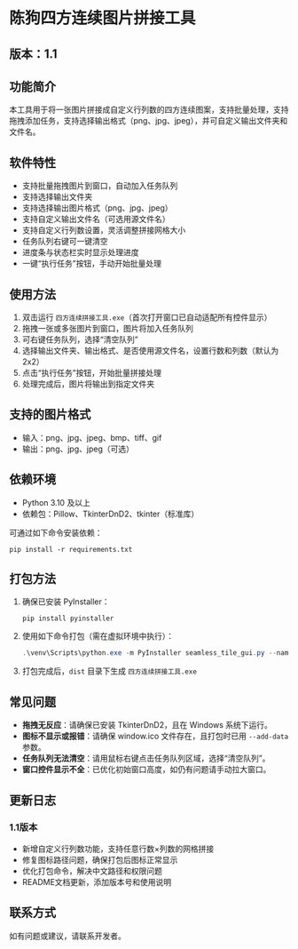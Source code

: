 # 陈狗四方连续图片拼接工具

## 版本：1.1

## 功能简介
本工具用于将一张图片拼接成自定义行列数的四方连续图案，支持批量处理，支持拖拽添加任务，支持选择输出格式（png、jpg、jpeg），并可自定义输出文件夹和文件名。

## 软件特性
- 支持批量拖拽图片到窗口，自动加入任务队列
- 支持选择输出文件夹
- 支持选择输出图片格式（png、jpg、jpeg）
- 支持自定义输出文件名（可选用源文件名）
- 支持自定义行列数设置，灵活调整拼接网格大小
- 任务队列右键可一键清空
- 进度条与状态栏实时显示处理进度
- 一键“执行任务”按钮，手动开始批量处理

## 使用方法
1. 双击运行 `四方连续拼接工具.exe`（首次打开窗口已自动适配所有控件显示）
2. 拖拽一张或多张图片到窗口，图片将加入任务队列
3. 可右键任务队列，选择“清空队列”
4. 选择输出文件夹、输出格式、是否使用源文件名，设置行数和列数（默认为2x2）
5. 点击“执行任务”按钮，开始批量拼接处理
6. 处理完成后，图片将输出到指定文件夹

## 支持的图片格式
- 输入：png、jpg、jpeg、bmp、tiff、gif
- 输出：png、jpg、jpeg（可选）

## 依赖环境
- Python 3.10 及以上
- 依赖包：Pillow、TkinterDnD2、tkinter（标准库）

可通过如下命令安装依赖：
```
pip install -r requirements.txt
```

## 打包方法
1. 确保已安装 PyInstaller：
   ```
   pip install pyinstaller
   ```
2. 使用如下命令打包（需在虚拟环境中执行）：
   ```powershell
   .\venv\Scripts\python.exe -m PyInstaller seamless_tile_gui.py --name=四方连续拼接工具 --windowed --icon=window.ico --add-data "window.ico`;." --noconfirm
   ```
3. 打包完成后，`dist` 目录下生成 `四方连续拼接工具.exe`

## 常见问题
- **拖拽无反应**：请确保已安装 TkinterDnD2，且在 Windows 系统下运行。
- **图标不显示或报错**：请确保 window.ico 文件存在，且打包时已用 `--add-data` 参数。
- **任务队列无法清空**：请用鼠标右键点击任务队列区域，选择“清空队列”。
- **窗口控件显示不全**：已优化初始窗口高度，如仍有问题请手动拉大窗口。

## 更新日志
### 1.1版本
- 新增自定义行列数功能，支持任意行数×列数的网格拼接
- 修复图标路径问题，确保打包后图标正常显示
- 优化打包命令，解决中文路径和权限问题
- README文档更新，添加版本号和使用说明

## 联系方式
如有问题或建议，请联系开发者。
